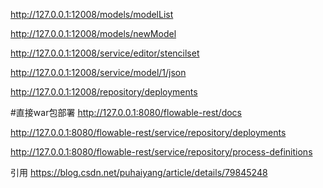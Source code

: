 

http://127.0.0.1:12008/models/modelList

http://127.0.0.1:12008/models/newModel

http://127.0.0.1:12008/service/editor/stencilset

http://127.0.0.1:12008/service/model/1/json

http://127.0.0.1:12008/repository/deployments


#直接war包部署
http://127.0.0.1:8080/flowable-rest/docs

http://127.0.0.1:8080/flowable-rest/service/repository/deployments

http://127.0.0.1:8080/flowable-rest/service/repository/process-definitions

引用
https://blog.csdn.net/puhaiyang/article/details/79845248